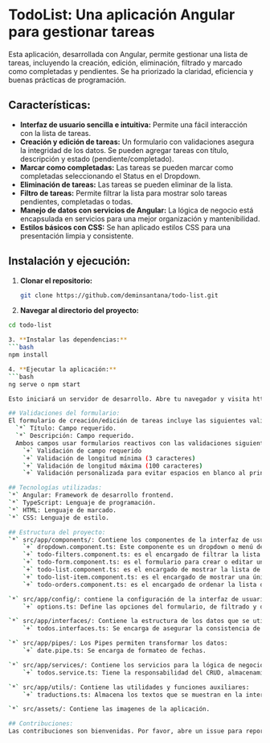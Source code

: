 # TodoList: Una aplicación Angular para gestionar tareas

Esta aplicación, desarrollada con Angular, permite gestionar una lista de tareas, incluyendo la creación, edición, eliminación, filtrado y marcado como completadas y pendientes.  Se ha priorizado la claridad, eficiencia y buenas prácticas de programación.

## Características:

* **Interfaz de usuario sencilla e intuitiva:**  Permite una fácil interacción con la lista de tareas.
* **Creación y edición de tareas:**  Un formulario con validaciones asegura la integridad de los datos.  Se pueden agregar tareas con título, descripción y estado (pendiente/completado).
* **Marcar como completadas:**  Las tareas se pueden marcar como completadas seleccionando el Status en el Dropdown.
* **Eliminación de tareas:**  Las tareas se pueden eliminar de la lista.
* **Filtro de tareas:**  Permite filtrar la lista para mostrar solo tareas pendientes, completadas o todas.
* **Manejo de datos con servicios de Angular:**  La lógica de negocio está encapsulada en servicios para una mejor organización y mantenibilidad.
* **Estilos básicos con CSS:**  Se han aplicado estilos CSS para una presentación limpia y consistente.


## Instalación y ejecución:

1. **Clonar el repositorio:**

   ```bash
   git clone https://github.com/deminsantana/todo-list.git

2. **Navegar al directorio del proyecto:**
  ```bash
  cd todo-list

3. **Instalar las dependencias:**
  ```bash
  npm install

4. **Ejecutar la aplicación:**
  ```bash
  ng serve o npm start

Esto iniciará un servidor de desarrollo. Abre tu navegador y visita http://localhost:4200/. La aplicación se recargará automáticamente cada vez que guardes cambios en los archivos fuente.

## Validaciones del formulario:
  El formulario de creación/edición de tareas incluye las siguientes validaciones:
    `*` Título: Campo requerido.
    `*` Descripción: Campo requerido.
    Ambos campos usar formularios reactivos con las validaciones siguientes:
      `+` Validación de campo requerido
      `+` Validación de longitud mínima (3 caracteres)
      `+` Validación de longitud máxima (100 caracteres)
      `+` Validación personalizada para evitar espacios en blanco al principio y al final

## Tecnologías utilizadas:
  `*` Angular: Framework de desarrollo frontend.
  `*` TypeScript: Lenguaje de programación.
  `*` HTML: Lenguaje de marcado.
  `*` CSS: Lenguaje de estilo.

## Estructura del proyecto:
  `*` src/app/components/: Contiene los componentes de la interfaz de usuario:
      `+` dropdown.component.ts: Este componente es un dropdown o menú desplegable genérico.
      `+` todo-filters.component.ts: es el encargado de filtrar la lista de tareas.
      `+` todo-form.component.ts: es el formulario para crear o editar una tarea.
      `+` todo-list.component.ts: es el encargado de mostrar la lista de tareas.
      `+` todo-list-item.component.ts: es el encargado de mostrar una única tarea en la lista y sus detalles.
      `+` todo-orders.component.ts: es el encargado de ordenar la lista de tareas.

  `*` src/app/config/: contiene la configuración de la interfaz de usuario:
      `+` options.ts: Define las opciones del formulario, de filtrado y de ordenamiento.

  `*` src/app/interfaces/: Contiene la estructura de los datos que se utilizan en la aplicación:
      `+` todos.interfaces.ts: Se encarga de asegurar la consistencia de los datos (tipado), definiendo la estructura de una tarea.

  `*` src/app/pipes/: Los Pipes permiten transformar los datos:
      `+` date.pipe.ts: Se encarga de formateo de fechas.

  `*` src/app/services/: Contiene los servicios para la lógica de negocio y la gestión de datos:
      `+` todos.service.ts: Tiene la responsabilidad del CRUD, almacenamiento de datos, filtrado y ordenamiento, comunicación con los componentes.

  `*` src/app/utils/: Contiene las utilidades y funciones auxiliares:
      `+` traductions.ts: Almacena los textos que se muestran en la interfaz de usuario.

  `*` src/assets/: Contiene las imagenes de la aplicación.

## Contribuciones:
Las contribuciones son bienvenidas. Por favor, abre un issue para reportar errores o solicitar nuevas funcionalidades.
